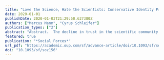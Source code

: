 ```yaml
---
title: "Love the Science, Hate the Scientists: Conservative Identity Protects Belief in Science and Undermines Trust in Scientists"
date: 2020-01-01
publishDate: 2020-01-03T21:29:50.627380Z
authors: ["Marcus Mann", "Cyrus Schleifer"]
publication_types: ["2"]
abstract: "Abstract.  The decline in trust in the scientific community in the United States among political conservatives has been well established. But this observation i"
featured: true
publication: "*Social Forces*"
url_pdf: "https://academic.oup.com/sf/advance-article/doi/10.1093/sf/soz156/5685787"
doi: "10.1093/sf/soz156"
---
```


